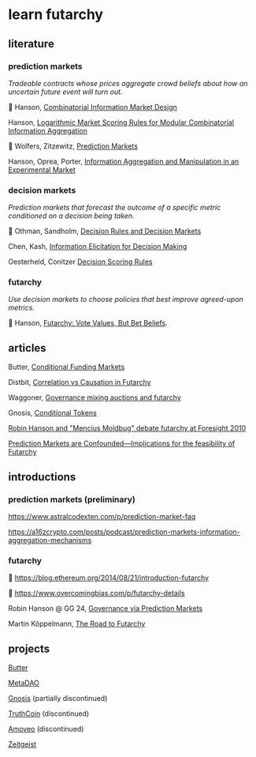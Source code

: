 # learn futarchy

## literature

### prediction markets

_Tradeable contracts whose prices aggregate crowd beliefs about how an uncertain future event will turn out._

📍 Hanson, [Combinatorial Information Market Design](https://mason.gmu.edu/~rhanson/combobet.pdf)

Hanson, [Logarithmic Market Scoring Rules for Modular Combinatorial Information Aggregation](https://mason.gmu.edu/~rhanson/mktscore.pdf)

📍 Wolfers, Zitzewitz, [Prediction Markets](https://users.nber.org/~jwolfers/Papers/Predictionmarkets.pdf)

Hanson, Oprea, Porter, [Information Aggregation and Manipulation in an Experimental Market](https://mason.gmu.edu/~rhanson/biastest.pdf)

### decision markets

_Prediction markets that forecast the outcome of a specific metric conditioned on a decision being taken._

📍 Othman, Sandholm, [Decision Rules and Decision Markets](https://www.cs.cmu.edu/~sandholm/decision%20rules%20and%20decision%20markets.AAMAS10.pdf)

Chen, Kash, [Information Elicitation for Decision Making](https://projects.iq.harvard.edu/sites/projects.iq.harvard.edu/files/yiling/files/decisionrules.pdf)

Oesterheld, Conitzer [Decision Scoring Rules](https://users.cs.duke.edu/~conitzer/decisionWINE20.pdf)

### futarchy

_Use decision markets to choose policies that best improve agreed-upon metrics._

📍 Hanson, [Futarchy: Vote Values, But Bet Beliefs](https://mason.gmu.edu/~rhanson/futarchy.html).

## articles

Butter, [Conditional Funding Markets](https://ggresear.ch/t/conditional-funding-markets/27)

Distbit, [Correlation vs Causation in Futarchy](https://distbit.xyz/correlation-vs-causation-in-futarchy)

Waggoner, [Governance mixing auctions and futarchy](https://ethresear.ch/t/governance-mixing-auctions-and-futarchy/10772)

Gnosis, [Conditional Tokens](https://web.archive.org/web/20221219190117/https://docs.gnosis.io/conditionaltokens/docs/introduction1/)

[Robin Hanson and "Mencius Moldbug" debate futarchy at Foresight 2010](https://www.youtube.com/watch?v=Tb-6ikXdOzE)

[Prediction Markets are Confounded—Implications for the feasibility of Futarchy](https://www.greaterwrong.com/posts/xnC68ZfTkPyzXQS8p/prediction-markets-are-confounded-implications-for-the)

## introductions

### prediction markets (preliminary)

https://www.astralcodexten.com/p/prediction-market-faq

https://a16zcrypto.com/posts/podcast/prediction-markets-information-aggregation-mechanisms

### futarchy

📍 https://blog.ethereum.org/2014/08/21/introduction-futarchy

📍 https://www.overcomingbias.com/p/futarchy-details

Robin Hanson @ GG 24, [Governance via Prediction Markets](https://www.youtube.com/watch?v=72wyqDQnbT4)

Martin Köppelmann, [The Road to Futarchy](https://www.youtube.com/watch?v=FUAdCatOM-M)

## projects

[Butter](https://buttery.gg)

[MetaDAO](https://metadao.fi)

[Gnosis](https://web.archive.org/web/20230323140305/https://docs.gnosis.io/conditionaltokens/) (partially discontinued)

[TruthCoin](https://www.truthcoin.info/papers/) (discontinued)

[Amoveo](https://github.com/zack-bitcoin/amoveo-docs/blob/master/blog_posts/futarchys_failure.md) (discontinued)

[Zeitgeist]([https://zeitgeist.pm/](https://docs.zeitgeist.pm/docs/learn/futarchy))
